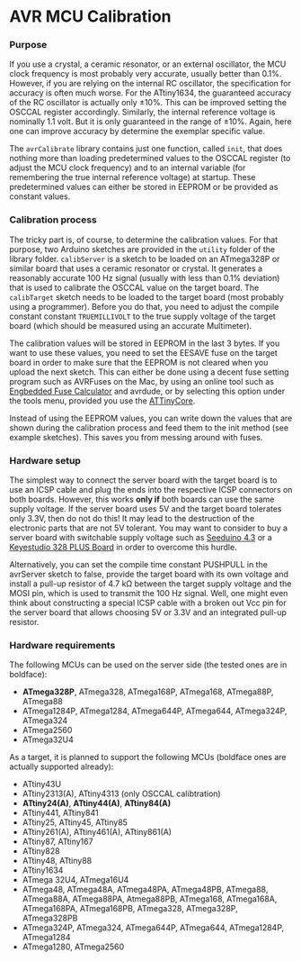 # AVR MCU Calibration

### Purpose

If you use a crystal, a ceramic resonator, or an external oscillator, the MCU clock frequency is most probably very accurate, usually better than 0.1%. However, if you are relying on the internal RC oscillator, the specification for accuracy is often much worse. For the ATtiny1634, the guaranteed accuracy of the RC oscillator is actually only ±10%. This can be improved setting the OSCCAL register accordingly. Similarly, the internal reference voltage is nominally 1.1 volt. But it is only guaranteed in the range of ±10%. Again, here one can improve accuracy by determine the exemplar specific value.

The `avrCalibrate` library contains just one function, called `init`, that does nothing more than loading predetermined values to the OSCCAL register (to adjust the MCU clock frequency) and to an internal variable (for remembering the true internal reference voltage) at startup. These predetermined values can either be stored in EEPROM or be provided as constant values. 

### Calibration process

The tricky part is, of course, to determine the calibration values. For that purpose, two Arduino sketches are provided in the `utility` folder of the library folder. `calibServer` is a sketch to be loaded on an ATmega328P or similar board that uses a ceramic resonator or crystal. It generates a reasonably accurate 100 Hz signal (usually with less than 0.1% deviation) that is used to calibrate the OSCCAL value on the target board. The `calibTarget` sketch needs to be loaded to the target board (most probably using a programmer). Before you do that, you need to adjust the compile constant constant `TRUEMILLIVOLT` to the true supply voltage of the target board (which should be measured using an accurate Multimeter). 

The calibration values will be stored in EEPROM in the last 3 bytes. If you want to use these values, you need to set the EESAVE fuse on the target board in order to make sure that the EEPROM is not cleared when you upload the next sketch. This can either be done using a decent fuse setting program such as AVRFuses on the Mac, by using an online tool such as [Engbedded Fuse Calculator](https://www.engbedded.com/fusecalc/) and avrdude, or by selecting this option under the tools menu, provided you use the [ATTinyCore](https://github.com/SpenceKonde/ATTinyCore). 

Instead of using the EEPROM values, you can write down the values that are shown during the calibration process and feed them to the init method (see example sketches). This saves you from messing around with fuses.


### Hardware setup

The simplest way to connect the server board with the target board is to use an ICSP cable and plug the ends into the respective ICSP connectors on both boards. However, this works **only if** both boards can use the same supply voltage. If the server board uses 5V and the target board tolerates only 3.3V, then do not do this! It may lead to the destruction of the electronic parts that are not 5V tolerant. You may want to consider to buy a server board with switchable supply voltage such as [Seeduino 4.3](https://www.seeedstudio.com/Seeeduino-V4-2-p-2517.html) or a [Keyestudio 328 PLUS Board](https://wiki.keyestudio.com/KS0486_Keyestudio_PLUS_Development_Board_(Black_And_Eco-friendly)) in order to overcome this hurdle. 

Alternatively, you can set the compile time constant PUSHPULL in the avrServer sketch to false, provide the target board with its own voltage and install a pull-up resistor of 4.7 kΩ between the target supply voltage and the MOSI pin, which is used to transmit the 100 Hz signal. Well, one might even think about constructing a special ICSP cable with a broken out Vcc pin for the server board that allows choosing 5V or 3.3V and an integrated pull-up resistor.

### Hardware requirements

The following MCUs can be used on the server side (the tested ones are in boldface):

* __ATmega328P__, ATmega328, ATmega168P, ATmega168, ATmega88P, ATmega88 
* ATmega1284P, ATmega1284, ATmega644P, ATmega644, ATmega324P, ATmega324
* ATmega2560
* ATmega32U4

As a target, it is planned to support the following MCUs (boldface ones are actually supported already):

* ATtiny43U
* ATtiny2313(A), ATtiny4313 (only OSCCAL calibtration)
* __ATtiny24(A)__, __ATtiny44(A)__, __ATtiny84(A)__
* ATtiny441, ATtiny841
* ATtiny25, ATtiny45, ATtiny85
* ATtiny261(A), ATtiny461(A), ATtiny861(A)
* ATtiny87, ATtiny167
* ATtiny828
* ATtiny48, ATtiny88
* ATtiny1634
* ATmega 32U4, ATmega16U4
* ATmega48, ATmega48A, ATmega48PA, ATmega48PB, ATmega88, ATmega88A, ATmega88PA, Atmega88PB, ATmega168, ATmega168A, ATmega168PA, ATmega168PB, ATmega328, ATmega328P, ATmega328PB
* ATmega324P, ATmega324, ATmega644P, ATmega644, ATmega1284P, ATmega1284
* ATmega1280, ATmega2560
